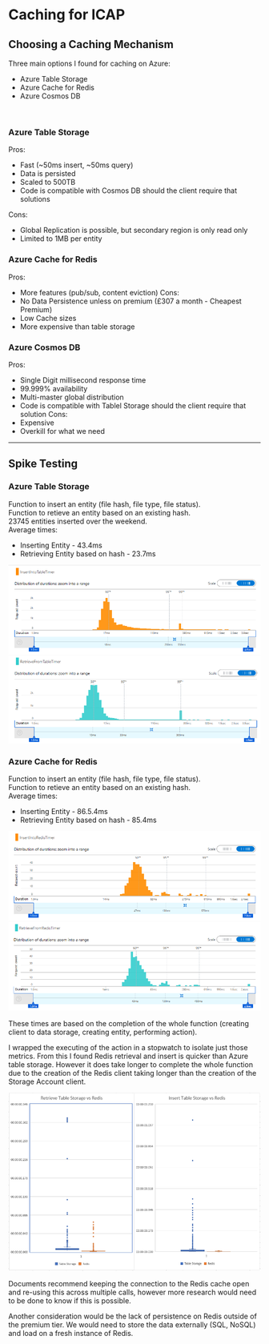 # Caching for ICAP

## Choosing a Caching Mechanism
Three main options I found for caching on Azure:
- Azure Table Storage
- Azure Cache for Redis
- Azure Cosmos DB 

<br/>

### Azure Table Storage
Pros:
- Fast (~50ms insert, ~50ms query)
- Data is persisted
- Scaled to 500TB
- Code is compatible with Cosmos DB should the client require that solutions

Cons:
-	Global Replication is possible, but secondary region is only read only
-	Limited to 1MB per entity

### Azure Cache for Redis
Pros: 
- More features (pub/sub, content eviction)
Cons:
- No Data Persistence unless on premium (£307 a month - Cheapest Premium)
- Low Cache sizes
- More expensive than table storage


### Azure Cosmos DB
Pros:
- Single Digit millisecond response time
- 99.999% availability
- Multi-master global distribution
- Code is compatible with Tablel Storage should the client require that solution
Cons:
- Expensive
- Overkill for what we need

---

## Spike Testing
### Azure Table Storage
Function to insert an entity (file hash, file type, file status).  
Function to retieve an entity based on an existing hash.  
23745 entities inserted over the weekend.  
Average times:
- Inserting Entity - 43.4ms
- Retrieving Entity based on hash - 23.7ms

![InsertTimes](Images/Azure-Table-Storage-Insert-Times.png)
![RetrieveTimes](Images/Azure-Table-Storage-Retrieve-Times.png)

### Azure Cache for Redis
Function to insert an entity (file hash, file type, file status).  
Function to retieve an entity based on an existing hash.  
Average times:
- Inserting Entity - 86.5.4ms
- Retrieving Entity based on hash - 85.4ms  

![InsertTimes](Images/Redis-Insert-Times.png)
![RetrieveTimes](Images/Redis-Retrieve-Times.png)


These times are based on the completion of the whole function (creating client to data storage, creating entity, performing action).  

I wrapped the executing of the action in a stopwatch to isolate just those metrics. From this I found Redis retrieval and insert is quicker than Azure table storage. However it does take longer to complete the whole function due to the creation of the Redis client taking longer than the creation of the Storage Account client. 

![Comparison](Images/Table-Redis-Comparison.png)

Documents recommend keeping the connection to the Redis cache open and re-using this across multiple calls, however more research would need to be done to know if this is possible.  

Another consideration would be the lack of persistence on Redis outside of the premium tier. We would need to store the data externally (SQL, NoSQL) and load on a fresh instance of Redis. 

